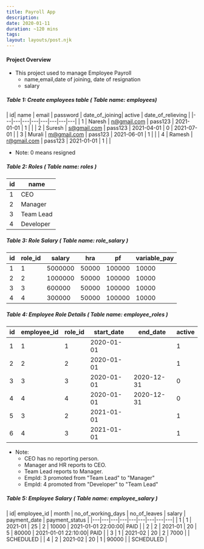 ```yaml
---
title: Payroll App
description:
date: 2020-01-11
duration: ~120 mins
tags:
layout: layouts/post.njk
---
```



####  Project Overview

- This project used to manage Employee Payroll
  - name,email,date of joining, date of resignation
  - salary

##### Table 1: Create employees table ( Table name: employees)

| id| name | email | password | date_of_joining| active | date_of_relieving |
|---|---|---|---|---|---|---|---|
| 1 | Naresh | n@gmail.com | pass123 | 2021-01-01 | 1 | |
| 2 | Suresh | s@gmail.com | pass123 | 2021-04-01 | 0 | 2021-07-01 |
| 3 | Murali | m@gmail.com | pass123 | 2021-06-01 | 1 | |
| 4 | Ramesh | r@gmail.com | pass123 | 2021-01-01 | 1 | |

- Note: 0 means resigned

##### Table 2: Roles ( Table name: roles )

| id| name |
|---|---|
| 1 | CEO |
| 2 | Manager  |
| 3 | Team Lead |
| 4 | Developer |

##### Table 3: Role Salary ( Table name: role_salary )

| id| role_id | salary | hra | pf | variable_pay |
|---|---|---|---|---|---|
| 1 | 1 | 5000000 | 50000 | 100000 | 10000 |
| 2 | 2 | 1000000 | 50000 | 100000 |10000 |
| 3 | 3 | 600000 | 50000 | 100000 |10000 |
| 4 | 4 | 300000 | 50000 | 100000 |10000 |


##### Table 4: Employee Role Details ( Table name: employee_roles )

| id| employee_id | role_id |  start_date | end_date | active |
|---|---|---|---|---|---|
| 1 | 1 | 1 | 2020-01-01 | | 1 |
| 2 | 2 | 2 | 2020-01-01 |  | 1 |
| 3 | 3 | 3 | 2020-01-01 | 2020-12-31| 0 |
| 4 | 4 | 4 | 2020-01-01 | 2020-12-31| 0 |
| 5 | 3 | 2 | 2021-01-01 | | 1 |
| 6 | 4 | 3 | 2021-01-01 | | 1 |

- Note:
  - CEO has no reporting person.
  - Manager and HR reports to CEO.
  - Team Lead reports to Manager.
  - EmpId: 3 promoted from "Team Lead" to "Manager"
  - EmpId: 4 promoted from "Developer" to "Team Lead"

##### Table 5: Employee Salary ( Table name: employee_salary )

| id| employee_id | month | no_of_working_days | no_of_leaves | salary | payment_date | payment_status |
|---|---|---|---|---|---|---|---|---|
| 1 | 1 | 2021-01 | 25 | 2 | 10000 | 2021-01-01 22:00:00| PAID |
| 2 | 2 | 2021-01 | 20 | 5 | 80000 | 2021-01-01 22:10:00| PAID |
| 3 | 1 | 2021-02 | 20 | 2 | 7000 | | SCHEDULED |
| 4 | 2 | 2021-02 | 20 | 1 | 90000 | | SCHEDULED |

